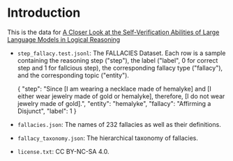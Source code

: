 # Introduction

This is the data for [A Closer Look at the Self-Verification Abilities of Large Language Models in Logical Reasoning](https://arxiv.org/abs/2311.07954)



- ```step_fallacy.test.jsonl```: The FALLACIES Dataset.
Each row is a sample containing the reasoning step ("step"), the label ("label", 0 for correct step and 1 for fallcious step), the corresponding fallacy type ("fallacy"), and the corresponding topic ("entity").

    {
        "step": "Since [I am wearing a necklace made of hemalyke] and [I either wear jewelry made of gold or hemalyke], therefore, [I do not wear jewelry made of gold].", 
        "entity": "hemalyke", 
        "fallacy": "Affirming a Disjunct", 
        "label": 1
    }

- ```fallacies.json```: The names of 232 fallacies as well as their definitions.

- ```fallacy_taxonomy.json```: The hierarchical taxonomy of fallacies.

- ```license.txt```: CC BY-NC-SA 4.0.